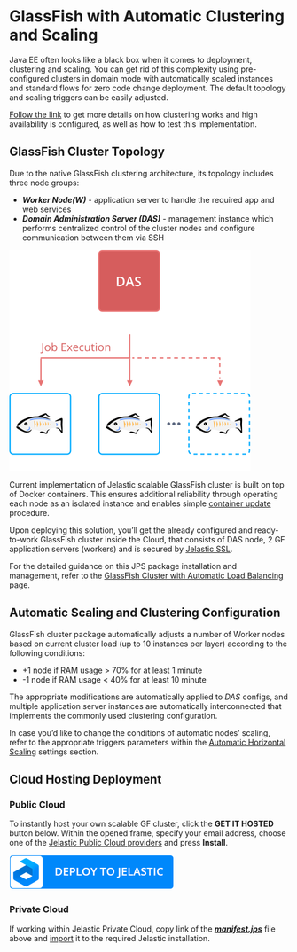 # GlassFish with Automatic Clustering and Scaling


Java EE often looks like a black box when it comes to deployment, clustering and scaling. You can get rid of this complexity using pre-configured clusters in domain mode with automatically scaled instances and standard flows for zero code change deployment. The default topology and scaling triggers can be easily adjusted.

[Follow the link](https://jelastic.com/blog/glassfish-payara-auto-clustering-cloud-hosting/) to get more details on how clustering works and high availability is configured, as well as how to test this implementation.


## GlassFish Cluster Topology


Due to the native GlassFish clustering architecture, its topology includes three node groups:
- **_Worker Node(W)_** - application server to handle the required app and web services
- **_Domain Administration Server (DAS)_** - management instance which performs centralized control of the cluster nodes and configure communication between them via SSH 

![GlassFish cluster scheme](/glassfish-cluster/img/glassfish.svg)

Current implementation of Jelastic scalable GlassFish cluster is built on top of Docker containers. This ensures additional reliability through operating each node as an isolated instance and enables simple [container update](https://docs.jelastic.com/docker-update) procedure. 

Upon deploying this solution, you’ll get the already configured and ready-to-work GlassFish cluster inside the Cloud, that consists of DAS node, 2 GF application servers (workers) and is secured by [Jelastic SSL](https://docs.jelastic.com/jelastic-ssl). 

For the detailed guidance on this JPS package installation and management, refer to the [GlassFish Cluster with Automatic Load Balancing](https://jelastic.com/blog/how-to-configure-glassfish-cluster-with-automatic-load-balancing/) page.


## Automatic Scaling and Clustering Configuration 


GlassFish cluster package automatically adjusts a number of Worker nodes based on current cluster load (up to 10 instances per layer) according to the following conditions:
- +1 node if RAM usage > 70% for at least 1 minute
- -1 node if RAM usage < 40% for at least 10 minute


The appropriate modifications are automatically applied to _DAS_ configs, and multiple application server instances are automatically interconnected that implements the commonly used clustering configuration.


In case you’d like to change the conditions of automatic nodes’ scaling, refer to the appropriate triggers parameters within the [Automatic Horizontal Scaling](https://docs.jelastic.com/automatic-horizontal-scaling) settings section.


## Cloud Hosting Deployment


### Public Cloud


To instantly host your own scalable GF cluster, click the **GET IT HOSTED** button below. Within the opened frame, specify your email address, choose one of the [Jelastic Public Cloud providers](https://jelastic.cloud/) and press **Install**.


[![Deploy](https://github.com/jelastic-jps/git-push-deploy/raw/master/images/deploy-to-jelastic.png)](https://jelastic.com/install-application/?manifest=https://raw.githubusercontent.com/jelastic-jps/glassfish/master/manifest.jps&keys=app.jelastic.eapps.com;app.jelastic.saveincloud.net;app.mircloud.host;app.j.layershift.co.uk;app.milesweb.cloud;app.paas.massivegrid.com)


### Private Cloud

If working within Jelastic Private Cloud, copy link of the [**_manifest.jps_**](https://raw.githubusercontent.com/jelastic-jps/glassfish/master/manifest.jps) file above and [import](https://docs.jelastic.com/environment-import) it to the required Jelastic installation. 
